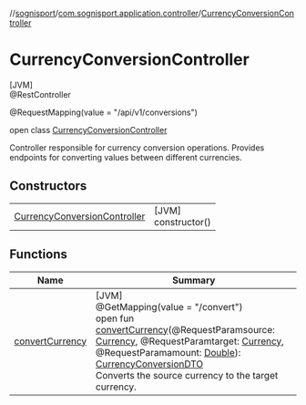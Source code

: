 //[sognisport](../../../index.md)/[com.sognisport.application.controller](../index.md)/[CurrencyConversionController](index.md)

# CurrencyConversionController

[JVM]\
@RestController

@RequestMapping(value = &quot;/api/v1/conversions&quot;)

open class [CurrencyConversionController](index.md)

Controller responsible for currency conversion operations. Provides endpoints for converting values between different currencies.

## Constructors

| | |
|---|---|
| [CurrencyConversionController](-currency-conversion-controller.md) | [JVM]<br>constructor() |

## Functions

| Name | Summary |
|---|---|
| [convertCurrency](convert-currency.md) | [JVM]<br>@GetMapping(value = &quot;/convert&quot;)<br>open fun [convertCurrency](convert-currency.md)(@RequestParamsource: [Currency](../../com.sognisport.domain.model/-currency/index.md), @RequestParamtarget: [Currency](../../com.sognisport.domain.model/-currency/index.md), @RequestParamamount: [Double](https://kotlinlang.org/api/latest/jvm/stdlib/kotlin/-double/index.html)): [CurrencyConversionDTO](../../com.sognisport.application.dto/-currency-conversion-d-t-o/index.md)<br>Converts the source currency to the target currency. |
